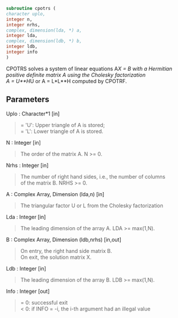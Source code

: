 ```fortran  
subroutine cpotrs (  
character uplo,  
integer n,  
integer nrhs,  
complex, dimension(lda, *) a,  
integer lda,  
complex, dimension(ldb, *) b,  
integer ldb,  
integer info  
)  
```  
  
CPOTRS solves a system of linear equations A*X = B with a Hermitian  
positive definite matrix A using the Cholesky factorization  
A = U**H*U or A = L*L**H computed by CPOTRF.  
  
## Parameters  
Uplo : Character*1 [in]  
> = 'U':  Upper triangle of A is stored;  
> = 'L':  Lower triangle of A is stored.  
  
N : Integer [in]  
> The order of the matrix A.  N >= 0.  
  
Nrhs : Integer [in]  
> The number of right hand sides, i.e., the number of columns  
> of the matrix B.  NRHS >= 0.  
  
A : Complex Array, Dimension (lda,n) [in]  
> The triangular factor U or L from the Cholesky factorization  
  
Lda : Integer [in]  
> The leading dimension of the array A.  LDA >= max(1,N).  
  
B : Complex Array, Dimension (ldb,nrhs) [in,out]  
> On entry, the right hand side matrix B.  
> On exit, the solution matrix X.  
  
Ldb : Integer [in]  
> The leading dimension of the array B.  LDB >= max(1,N).  
  
Info : Integer [out]  
> = 0:  successful exit  
> < 0:  if INFO = -i, the i-th argument had an illegal value  
  
